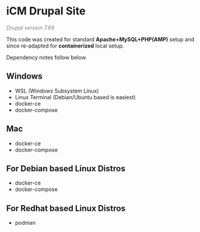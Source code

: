 # iCM Drupal Site
*<span style="color: gray;">Drupal version 7.69</span>*

This code was created for standard **Apache+MySQL+PHP(AMP)** setup and since re-adapted for **containerized** local setup.

Dependency notes follow below.
## Windows
- WSL (Windows Subsystem Linux)
- Linux Terminal (Debian/Ubuntu based is easiest)
- docker-ce
- docker-compose

## Mac
- docker-ce
- docker-compose

## For Debian based Linux Distros
- docker-ce
- docker-compose

## For Redhat based Linux Distros
- podman
